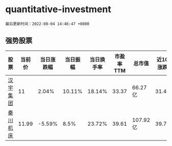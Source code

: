 # quantitative-investment

`最后更新时间：2022-08-04 14:46:47 +0800`

## 强势股票

|股票|当前价|当日涨跌幅|当日振幅|当日换手率|市盈率TTM|总市值|近10日涨跌幅|
|----|----|----|----|----|----|----|----|
|[汉宇集团](https://xueqiu.com/S/SZ300403)|11|2.04%|10.11%|18.14%|33.37|66.27亿|31.42%|
|[秦川机床](https://xueqiu.com/S/SZ000837)|11.99|-5.59%|8.5%|23.72%|39.61|107.92亿|39.74%|
